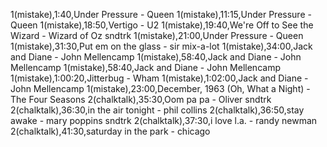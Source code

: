 1(mistake),1:40,Under Pressure - Queen
1(mistake),11:15,Under Pressure - Queen
1(mistake),18:50,Vertigo - U2
1(mistake),19:40,We're Off to See the Wizard - Wizard of Oz sndtrk
1(mistake),21:00,Under Pressure - Queen
1(mistake),31:30,Put em on the glass - sir mix-a-lot
1(mistake),34:00,Jack and Diane - John Mellencamp
1(mistake),58:40,Jack and Diane - John Mellencamp
1(mistake),58:40,Jack and Diane - John Mellencamp
1(mistake),1:00:20,Jitterbug - Wham
1(mistake),1:02:00,Jack and Diane - John Mellencamp
1(mistake),23:00,December, 1963 (Oh, What a Night) - The Four Seasons
2(chalktalk),35:30,Oom pa pa - Oliver sndtrk
2(chalktalk),36:30,in the air tonight - phil collins
2(chalktalk),36:50,stay awake - mary poppins sndtrk
2(chalktalk),37:30,i love l.a. - randy newman
2(chalktalk),41:30,saturday in the park - chicago